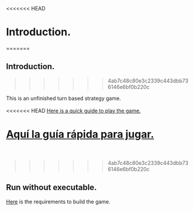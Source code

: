<<<<<<< HEAD
# Introduction.
=======
## Introduction.
>>>>>>> 4ab7c48c80e3c2339c443dbb736146e6bf0b220c

This is an unfinished turn based strategy game.
<br>
<br>
<<<<<<< HEAD
[Here is a quick guide to play the game.](Quick_Guide.md)

[Aquí la guía rápida para jugar.](Guía_rápida.md)
<br>
<br>
=======

>>>>>>> 4ab7c48c80e3c2339c443dbb736146e6bf0b220c

## Run without executable.

[Here](https://github.com/aefren/dark-fantasy/blob/master/Readme.txt) is the requirements to build the game.